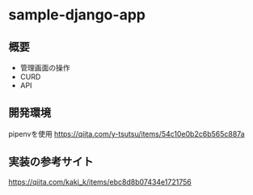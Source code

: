 # sample-django-app

## 概要
- 管理画面の操作
- CURD
- API

## 開発環境
pipenvを使用
https://qiita.com/y-tsutsu/items/54c10e0b2c6b565c887a

## 実装の参考サイト
https://qiita.com/kaki_k/items/ebc8d8b07434e1721756
